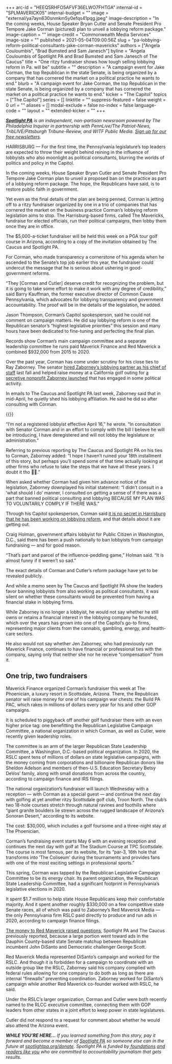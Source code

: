 +++
arc-id = "HEEQSRHFO5AFVF36ELWO7FHTGA"
internal-id = "SPLMAVERICK05"
internal-budget = ""
image = "external/ya7ayn630snmkm5y0efqs41pqg.jpeg"
image-description = "In the coming weeks, House Speaker Bryan Cutler and Senate President Pro Tempore Jake Corman (pictured) plan to unveil a lobbying reform package."
image-caption = ""
image-credit = "Commonwealth Media Services"
image-size = ""
published = 2021-05-04T09:00:56Z
slug = "pa-lobbying-reform-political-consultants-jake-corman-mavericks"
authors = ["Angela Couloumbis", "Brad Bumsted and Sam Janesch"]
byline = "Angela Couloumbis of Spotlight PA and Brad Bumsted and Sam Janesch of The Caucus"
title = "One ritzy fundraiser shows how tough selling lobbying reform in Pa. will be"
subtitle = ""
description = "A campaign event for Jake Corman, the top Republican in the state Senate, is being organized by a company that has cornered the market on a political practice he wants to end."
blurb = "A campaign event for Jake Corman, the top Republican in the state Senate, is being organized by a company that has cornered the market on a political practice he wants to end."
kicker = "The Capitol"
topics = ["The Capitol"]
series = []
linktitle = ""
suppress-featured = false
weight = 0
url = ""
aliases = []
modal-exclude = false
no-index = false
language-code = ""
layout = ""
extended-kicker = ""
+++

<a href="https://www.spotlightpa.org/"><i><b>Spotlight PA</b></i></a><i> is an independent, non-partisan newsroom powered by The Philadelphia Inquirer in partnership with PennLive/The Patriot-News, TribLIVE/Pittsburgh Tribune-Review, and WITF Public Media. </i><a href="https://www.spotlightpa.org/newsletters"><i>Sign up for our free newsletters</i></a><i>.</i>

HARRISBURG — For the first time, the Pennsylvania legislature’s top leaders are expected to throw their weight behind reining in the influence of lobbyists who also moonlight as political consultants, blurring the worlds of politics and policy in the Capitol.

In the coming weeks, House Speaker Bryan Cutler and Senate President Pro Tempore Jake Corman plan to unveil a proposed ban on the practice as part of a lobbying reform package. The hope, the Republicans have said, is to restore public faith in government.

Yet even as the final details of the plan are being penned, Corman is jetting off to a ritzy fundraiser organized by one in a trio of companies that has cornered the market on the business practice Corman’s lobbying reform legislation aims to stop. The Harrisburg-based firms, called The Mavericks, fundraise for elected officials, run their political campaigns, then lobby them once they are in office.

<script src="https://www.spotlightpa.org/embed.js" async></script><div data-spl-embed-version="1" data-spl-src="https://www.spotlightpa.org/embeds/newsletter/"></div>

The $5,000-a-ticket fundraiser will be held this week on a PGA tour golf course in Arizona, according to a copy of the invitation obtained by The Caucus and Spotlight PA.

For Corman, who made transparency a cornerstone of his agenda when he ascended to the Senate’s top job earlier this year, the fundraiser could undercut the message that he is serious about ushering in good-government reforms.

“They [Corman and Cutler] deserve credit for recognizing the problem, but it is going to take some effort to make it work with any degree of credibility,” said Barry Kauffman, the former executive director of Common Cause Pennsylvania, which advocates for lobbying transparency and government accountability. The proof will be in the details of the legislation, he added.

Jason Thompson, Corman’s Capitol spokesperson, said he could not comment on campaign matters. He did say lobbying reform is one of the Republican senator’s “highest legislative priorities” this session and many hours have been dedicated to fine-tuning and perfecting the final plan.

Records show Corman’s main campaign committee and a separate leadership committee he runs paid Maverick Finance and Red Maverick a combined $932,000 from 2015 to 2020.

Over the past year, Corman has come under scrutiny for his close ties to Ray Zaborney. The senator <a href="https://www.spotlightpa.org/news/2020/09/pa-senate-jake-corman-lobbyist-mavericks-chief-of-staff/">hired Zaborney’s lobbying partner as his chief of staff</a> last fall and helped raise money at a California golf outing for <a href="https://www.spotlightpa.org/news/2020/08/pa-campaign-dark-money-growth-opportunity-fund-jake-corman-gop/">a secretive nonprofit Zaborney launched</a> that has engaged in some political activity.

In emails to The Caucus and Spotlight PA last week, Zaborney said that in mid-April, he quietly shed his lobbying affiliation. He said he did so after consulting with Corman.

{{<picture src="external/0pmck4szhvxp84560vmk2qyc4c.jpeg" description="Once a relative unknown, Ray Zaborney has over the past decade become one of the go-to operatives for electing Republican candidates." caption="Once a relative unknown, Ray Zaborney has over the past decade become one of the go-to operatives for electing Republican candidates." credit="Courtesy Ray Zaborney, via LNP | LancasterOnline">}} 

“I’m not a registered lobbyist effective April 16,” he wrote. “In consultation with Senator Corman and in an effort to comply with the bill I believe he will be introducing, I have deregistered and will not lobby the legislature or administration.”

Referring to previous reporting by The Caucus and Spotlight PA on his ties to Corman, Zaborney added: “I hope I haven’t ruined your 18th installment of this story, but perhaps you’ll spend some of that time actually looking at other firms who refuse to take the steps that we have all these years. I doubt it tho 🤷‍♂️.”

When asked whether Corman had given him advance notice of the legislation, Zaborney downplayed his initial statement: “I didn’t consult in a ‘what should I do’ manner, I consulted on getting a sense of if there was a part that banned political consulting and lobbying BECAUSE MY PLAN WAS TO VOLUNTARILY COMPLY IF THERE WAS.”

Through his Capitol spokesperson, Corman said <a href="https://www.spotlightpa.org/news/2021/01/jake-corman-pennsylvania-senate-transparency-campaign-finance-track-record/">it is no secret in Harrisburg that he has been working on lobbying reform</a>, and that details about it are getting out.

Craig Holman, government affairs lobbyist for Public Citizen in Washington, D.C., said there has been a push nationally to ban lobbyists from campaign fundraising — and for good reason.

“That’s part and parcel of the influence-peddling game,” Holman said. “It is almost funny if it weren’t so sad.”

The exact details of Corman and Cutler’s reform package have yet to be revealed publicly.

And while a memo seen by The Caucus and Spotlight PA show the leaders favor banning lobbyists from also working as political consultants, it was silent on whether these consultants would be prevented from having a financial stake in lobbying firms.

While Zaborney is no longer a lobbyist, he would not say whether he still owns or retains a financial interest in the lobbying company he founded, which over the years has grown into one of the Capitol’s go-to firms, representing major clients from the cannabis, gambling, energy, and health-care sectors.

He also would not say whether Jen Zaborney, who had previously run Maverick Finance, continues to have financial or professional ties with the company, saying only that neither she nor he receive “compensation” from it.

## One trip, two fundraisers

Maverick Finance organized Corman’s fundraiser this week at The Phoenician, a luxury resort in Scottsdale, Arizona. There, the Republican senator will raise money for one of his campaign war chests: the Build PA PAC, which rakes in millions of dollars every year for his and other GOP campaigns.

It is scheduled to piggyback off another golf fundraiser there with an even higher price tag: one benefitting the Republican Legislative Campaign Committee, a national organization in which Corman, as well as Cutler, were recently given leadership roles.

The committee is an arm of the larger Republican State Leadership Committee, a Washington, D.C.-based political organization. In 2020, the RSLC spent tens of millions of dollars on state legislative campaigns, with the money coming from corporations and billionaire Republican donors like Sheldon Adelson and members of then-U.S. Education Secretary Betsy DeVos’ family, along with small donations from across the country, according to campaign finance and IRS filings.

The national organization’s fundraiser will launch Wednesday with a reception — with Corman as a special guest — and continue the next day with golfing at yet another ritzy Scottsdale golf club, Troon North. The club’s two 18-hole courses stretch through natural ravines and foothills where “giant granite boulders lie strewn across the rugged landscape of Arizona’s Sonoran Desert,” according to its website.

The cost: $30,000, which includes a golf foursome and a three-night stay at The Phoenician.

<script src="https://www.spotlightpa.org/embed.js" async></script><div data-spl-embed-version="1" data-spl-src="https://www.spotlightpa.org/embeds/donate/?teaser_text=If%20you%20learned%20something%2C%20pay%20it%20forward%20and%20become%20a%20member%20of%20Spotlight%20PA%20so%20someone%20else%20can%20in%20the%20future.%20%3Cb%3EFor%20a%20limited%20time%20only%2C%20all%20contributions%20will%20be%20matched%20dollar-for-dollar%20up%20to%20%2415%2C000.%3C%2Fb%3E"></div>


Corman’s fundraising event starts May 6 with an evening reception and continues the next day with golf at The Stadium Course at TPC Scottsdale. The course is most famous, per its website, for its “par-3, 16th hole that transforms into ‘The Coliseum’ during the tournaments and provides fans with one of the most exciting settings in professional sports.”

This spring, Corman was tapped by the Republican Legislative Campaign Committee to be its energy chair. Its parent organization, the Republican State Leadership Committee, had a significant footprint in Pennsylvania’s legislative elections in 2020.

It spent $1.7 million to help state House Republicans keep their comfortable majority. And it spent another roughly $330,000 on a few competitive state Senate races, all of which was paid to Zaborney’s Red Maverick Media — the only Pennsylvania firm RSLC paid directly to produce and run ads in 2020, according to campaign finance filings.

<a href="https://www.spotlightpa.org/news/2020/12/pennsylvania-election-2020-super-pac-john-disanto-red-maverick/">The money to Red Maverick raised questions</a>, Spotlight PA and The Caucus previously reported, because a large portion went toward ads in the Dauphin County-based state Senate matchup between Republican incumbent John DiSanto and Democratic challenger George Scott.

Red Maverick Media represented DiSanto’s campaign and worked for the RSLC. And though it is forbidden for a campaign to coordinate with an outside group like the RSLC, Zaborney said his company complied with federal rules allowing for one company to do both as long as there are internal “firewalls” preventing coordination. Zaborney worked for DiSanto’s campaign while another Red Maverick co-founder worked with RSLC, he said.

Under the RSLC’s larger organization, Corman and Cutler were both recently named to the RLCC executive committee, connecting them with GOP leaders from other states in a joint effort to keep power in state legislatures.

Cutler did not respond to a request for comment about whether he would also attend the Arizona event.

<i><b>WHILE YOU’RE HERE...</b></i><i> If you learned something from this story, pay it forward and become a member of </i><a href="https://www.spotlightpa.org/"><i>Spotlight PA</i></a><i> so someone else can in the future at </i><a href="http://spotlightpa.org/donate"><i>spotlightpa.org/donate</i></a><i>. Spotlight PA is funded by</i><a href="https://www.spotlightpa.org/support"><i> foundations</i></a><i> </i><a href="https://www.spotlightpa.org/support"><i>and readers like you</i></a><i> who are committed to accountability journalism that gets results.</i>
